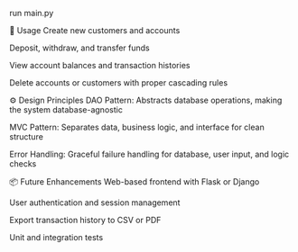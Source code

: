run main.py

🎯 Usage
Create new customers and accounts

Deposit, withdraw, and transfer funds

View account balances and transaction histories

Delete accounts or customers with proper cascading rules

⚙️ Design Principles
DAO Pattern: Abstracts database operations, making the system database-agnostic

MVC Pattern: Separates data, business logic, and interface for clean structure

Error Handling: Graceful failure handling for database, user input, and logic checks

📦 Future Enhancements
Web-based frontend with Flask or Django

User authentication and session management

Export transaction history to CSV or PDF

Unit and integration tests

